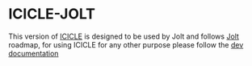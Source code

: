 # ICICLE-JOLT
This version of [ICICLE](https://github.com/ingonyama-zk/icicle) is designed to be used by Jolt and follows [Jolt](https://github.com/a16z/jolt) roadmap, for using ICICLE for any other purpose please follow the [dev documentation](https://dev.ingonyama.com/)


